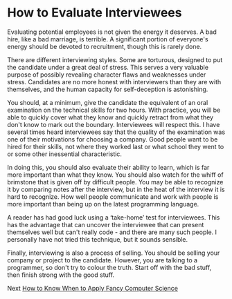 # How to Evaluate Interviewees

Evaluating potential employees is not given the energy it deserves. A bad hire, like a bad marriage, is terrible. A significant portion of everyone's energy should be devoted to recruitment, though this is rarely done.

There are different interviewing styles. Some are torturous, designed to put the candidate under a great deal of stress. This serves a very valuable purpose of possibly revealing character flaws and weaknesses under stress. Candidates are no more honest with interviewers than they are with themselves, and the human capacity for self-deception is astonishing.

You should, at a minimum, give the candidate the equivalent of an oral examination on the technical skills for two hours. With practice, you will be able to quickly cover what they know and quickly retract from what they don't know to mark out the boundary. Interviewees will respect this. I have several times heard interviewees say that the quality of the examination was one of their motivations for choosing a company. Good people want to be hired for their skills, not where they worked last or what school they went to or some other inessential characteristic.

In doing this, you should also evaluate their ability to learn, which is far more important than what they know. You should also watch for the whiff of brimstone that is given off by difficult people. You may be able to recognize it by comparing notes after the interview, but in the heat of the interview it is hard to recognize. How well people communicate and work with people is more important than being up on the latest programming language.

A reader has had good luck using a ‘take-home’ test for interviewees. This has the advantage that can uncover the interviewee that can present themselves well but can't really code - and there are many such people. I personally have not tried this technique, but it sounds sensible.

Finally, interviewing is also a process of selling. You should be selling your company or project to the candidate. However, you are talking to a programmer, so don't try to colour the truth. Start off with the bad stuff, then finish strong with the good stuff.

Next [How to Know When to Apply Fancy Computer Science](07-How-to-Know-When-to-Apply-Fancy-Computer-Science.md)